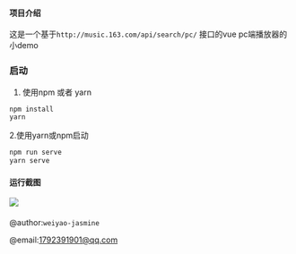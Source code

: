 #### 项目介绍
 这是一个基于`http://music.163.com/api/search/pc/` 接口的vue pc端播放器的小demo

### 启动

1. 使用npm 或者 yarn

```js
npm install
yarn 
```

2.使用yarn或npm启动
```js
npm run serve
yarn serve
```

#### 运行截图

![](F:\vue学习\music\src\assets\运行截图.png)



#### 

@author:`weiyao-jasmine`

@email:1792391901@qq.com


